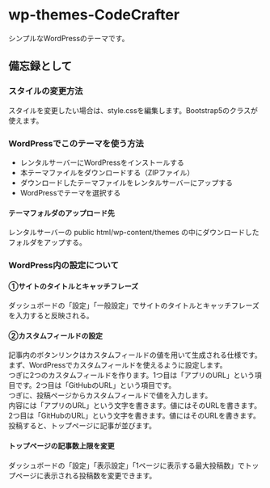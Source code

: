 # wp-themes-CodeCrafter
シンプルなWordPressのテーマです。


## 備忘録として
### スタイルの変更方法
スタイルを変更したい場合は、style.cssを編集します。Bootstrap5のクラスが使えます。

### WordPressでこのテーマを使う方法
* レンタルサーバーにWordPressをインストールする
* 本テーマファイルをダウンロードする（ZIPファイル）
* ダウンロードしたテーマファイルをレンタルサーバーにアップする
* WordPressでテーマを選択する

#### テーマフォルダのアップロード先
レンタルサーバーの public html/wp-content/themes の中にダウンロードしたフォルダをアップする。


### WordPress内の設定について
#### ①サイトのタイトルとキャッチフレーズ
ダッシュボードの「設定」「一般設定」でサイトのタイトルとキャッチフレーズを入力すると反映される。

#### ②カスタムフィールドの設定
記事内のボタンリンクはカスタムフィールドの値を用いて生成される仕様です。<br>
まず、WordPressでカスタムフィールドを使えるように設定します。<br>
つぎに2つのカスタムフィールドを作ります。1つ目は「アプリのURL」という項目です。2つ目は「GitHubのURL」という項目です。<br>
つぎに、投稿ページからカスタムフィールドで値を入力します。<br>
内容には「アプリのURL」という文字を書きます。値にはそのURLを書きます。<br>
2つ目は「GitHubのURL」という文字を書きます。値にはそのURLを書きます。<br>
投稿すると、トップページに記事が並びます。

#### トップページの記事数上限を変更
ダッシュボードの「設定」「表示設定」「1ページに表示する最大投稿数」でトップページに表示される投稿数を変更できます。
